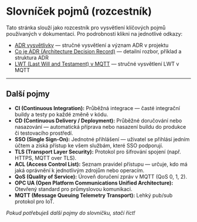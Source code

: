 # Slovníček pojmů (rozcestník)

Tato stránka slouží jako rozcestník pro vysvětlení klíčových pojmů používaných v dokumentaci. Pro podrobnosti klikni na jednotlivé odkazy:

- [ADR vysvětlivky](adr-explanations.md) — stručné vysvětlení a význam ADR v projektu
- [Co je ADR (Architecture Decision Record)](adr-vysvetleni.md) — detailní rozbor, příklad a struktura ADR
- [LWT (Last Will and Testament) v MQTT](mqtt-lwt.md) — stručné vysvětlení LWT v MQTT

---

## Další pojmy

- **CI (Continuous Integration):** Průběžná integrace — časté integrační buildy a testy po každé změně v kódu.
- **CD (Continuous Delivery / Deployment):** Průběžné doručování nebo nasazování — automatická příprava nebo nasazení buildu do produkce či testovacího prostředí.
- **SSO (Single Sign-On):** Jednotné přihlášení — uživatel se přihlásí jedním účtem a získá přístup ke všem službám, které SSO podporují.
- **TLS (Transport Layer Security):** Protokol pro šifrování spojení (např. HTTPS, MQTT over TLS).
- **ACL (Access Control List):** Seznam pravidel přístupu — určuje, kdo má jaká oprávnění k jednotlivým zdrojům nebo operacím.
- **QoS (Quality of Service):** Úroveň doručení zpráv v MQTT (QoS 0, 1, 2).
- **OPC UA (Open Platform Communications Unified Architecture):** Otevřený standard pro průmyslovou komunikaci.
- **MQTT (Message Queuing Telemetry Transport):** Lehký pub/sub protokol pro IoT.

*Pokud potřebuješ další pojmy do slovníčku, stačí říct!*